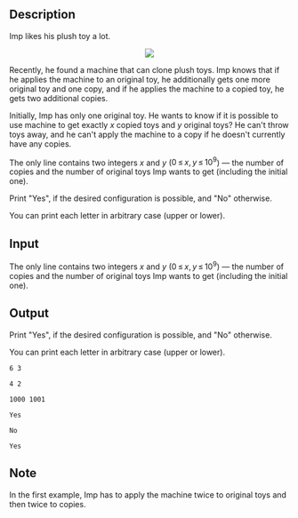 ## Description

<div><p>Imp likes his plush toy a lot.</p><center> <img class="tex-graphics" src="file://SKJfdDFZ.png" style="max-width: 100.0%;max-height: 100.0%;"> </center><p>Recently, he found a machine that can clone plush toys. Imp knows that if he applies the machine to an original toy, he additionally gets one more original toy and one copy, and if he applies the machine to a copied toy, he gets two additional copies.</p><p>Initially, Imp has only one original toy. He wants to know if it is possible to use machine to get exactly <span class="tex-span"><i>x</i></span> <span class="tex-font-style-bf">copied</span> toys and <span class="tex-span"><i>y</i></span> <span class="tex-font-style-bf">original</span> toys? He can't throw toys away, and he can't apply the machine to a copy if he doesn't currently have any copies.</p></div><div class="input-specification"><p>The only line contains two integers <span class="tex-span"><i>x</i></span> and <span class="tex-span"><i>y</i></span> (<span class="tex-span">0 ≤ <i>x</i>, <i>y</i> ≤ 10<sup class="upper-index">9</sup></span>)&nbsp;— the number of copies and the number of original toys Imp wants to get (including the initial one).</p></div><div class="output-specification"><p>Print "<span class="tex-font-style-tt">Yes</span>", if the desired configuration is possible, and "<span class="tex-font-style-tt">No</span>" otherwise.</p><p>You can print each letter in arbitrary case (upper or lower).</p></div>

## Input

<p>The only line contains two integers <span class="tex-span"><i>x</i></span> and <span class="tex-span"><i>y</i></span> (<span class="tex-span">0 ≤ <i>x</i>, <i>y</i> ≤ 10<sup class="upper-index">9</sup></span>)&nbsp;— the number of copies and the number of original toys Imp wants to get (including the initial one).</p>

## Output

<p>Print "<span class="tex-font-style-tt">Yes</span>", if the desired configuration is possible, and "<span class="tex-font-style-tt">No</span>" otherwise.</p><p>You can print each letter in arbitrary case (upper or lower).</p>





```input1
6 3

```




```input2
4 2

```




```input3
1000 1001

```




```output1
Yes

```




```output2
No

```




```output3
Yes

```



## Note

<p>In the first example, Imp has to apply the machine twice to original toys and then twice to copies.</p>

